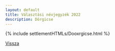 ```yaml
---
layout: default
title: Választási névjegyzék 2022
description: Dörgicse
---
```


{% include settlementHTMLs/Dooxrgicse.html %}

[Vissza](../)